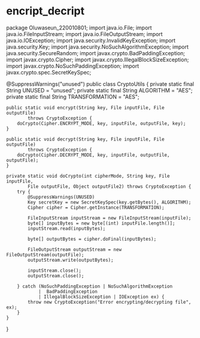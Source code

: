 # encript_decript
package Oluwaseun_220010801;
import java.io.File;
import java.io.FileInputStream;
import java.io.FileOutputStream;
import java.io.IOException;
import java.security.InvalidKeyException;
import java.security.Key;
import java.security.NoSuchAlgorithmException;
import java.security.SecureRandom;
import javax.crypto.BadPaddingException;
import javax.crypto.Cipher;
import javax.crypto.IllegalBlockSizeException;
import javax.crypto.NoSuchPaddingException;
import javax.crypto.spec.SecretKeySpec;

@SuppressWarnings("unused")
public class CryptoUtils {
	private static final String UNUSED = "unused";
	private static final String ALGORITHM = "AES";
    private static final String TRANSFORMATION = "AES";
 
    public static void encrypt(String key, File inputFile, File outputFile)
            throws CryptoException {
        doCrypto(Cipher.ENCRYPT_MODE, key, inputFile, outputFile, key);
    }
 
    public static void decrypt(String key, File inputFile, File outputFile)
            throws CryptoException {
        doCrypto(Cipher.DECRYPT_MODE, key, inputFile, outputFile, outputFile);
    }
 
    private static void doCrypto(int cipherMode, String key, File inputFile,
            File outputFile, Object outputFile2) throws CryptoException {
        try {
            @SuppressWarnings(UNUSED)
			Key secretKey = new SecretKeySpec(key.getBytes(), ALGORITHM);
            Cipher cipher = Cipher.getInstance(TRANSFORMATION);

            FileInputStream inputStream = new FileInputStream(inputFile);
            byte[] inputBytes = new byte[(int) inputFile.length()];
            inputStream.read(inputBytes);
             
            byte[] outputBytes = cipher.doFinal(inputBytes);
             
            FileOutputStream outputStream = new FileOutputStream(outputFile);
            outputStream.write(outputBytes);
             
            inputStream.close();
            outputStream.close();
                         
        } catch (NoSuchPaddingException | NoSuchAlgorithmException
                |  BadPaddingException
                | IllegalBlockSizeException | IOException ex) {
            throw new CryptoException("Error encrypting/decrypting file", ex);
        }
    }
}

